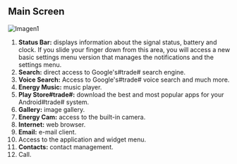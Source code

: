## Main Screen

![Imagen1](http://static.energysistem.com/images/manuals/42259/543d03c6cf0bf.jpg)

1. **Status Bar:** displays information about the signal status, battery and clock. If you slide your finger down from this area, you will access a new basic settings menu version that manages the notifications and the settings menu.
2. **Search:** direct access to Google's#trade# search engine.
3. **Voice Search:** Access to Google's#trade# voice search and much more.
4. **Energy Music:** music player.
5. **Play Store#trade#:** download the best and most popular apps for your Android#trade# system.
6. **Gallery:** image gallery.
7. **Energy Cam:** access to the built-in camera.
8. **Internet:** web browser.
9. **Email:** e-mail client.
10. Access to the application and widget menu.
11. **Contacts:** contact management.
12. Call.
